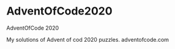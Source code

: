 # AdventOfCode2020
AdventOfCode 2020


My solutions of Advent of cod 2020 puzzles.
adventofcode.com
